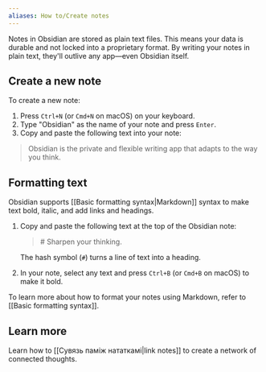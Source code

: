 ```yaml
---
aliases: How to/Create notes
---
```

Notes in Obsidian are stored as plain text files. This means your data is durable and not locked into a proprietary format. By writing your notes in plain text, they'll outlive any app—even Obsidian itself.

## Create a new note

To create a new note:

1. Press `Ctrl+N` (or `Cmd+N` on macOS) on your keyboard.
2. Type "Obsidian" as the name of your note and press `Enter`.
3. Copy and paste the following text into your note:

> Obsidian is the private and flexible writing app that adapts to the way you think.

## Formatting text

Obsidian supports [[Basic formatting syntax|Markdown]] syntax to make text bold, italic, and add links and headings.

1. Copy and paste the following text at the top of the Obsidian note:

   > \# Sharpen your thinking.

   The hash symbol (`#`) turns a line of text into a heading.

2. In your note, select any text and press `Ctrl+B` (or `Cmd+B` on macOS) to make it bold.

To learn more about how to format your notes using Markdown, refer to [[Basic formatting syntax]].

## Learn more

Learn how to [[Сувязь паміж нататкамі|link notes]] to create a network of connected thoughts.

